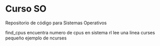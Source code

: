 # Curso SO

Repositorio de código para Sistemas Operativos

find_cpus	encuentra numero de cpus en sistema
rl		lee una linea
curses		pequeño ejemplo de ncurses
